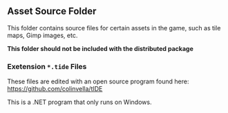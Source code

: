 ## Asset Source Folder

This folder contains source files for certain assets in the game, such as tile maps, Gimp images, etc.

**This folder should not be included with the distributed package**

### Exetension `*.tide` Files

These files are edited with an open source program found here: https://github.com/colinvella/tIDE 

This is a .NET program that only runs on Windows.